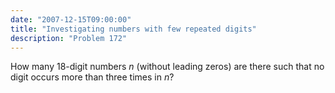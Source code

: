 ```yaml
---
date: "2007-12-15T09:00:00"
title: "Investigating numbers with few repeated digits"
description: "Problem 172"
---
```


<p>How many 18-digit numbers <var>n</var> (without leading zeros) are there such that no digit occurs more than three times in <var>n</var>?</p>

